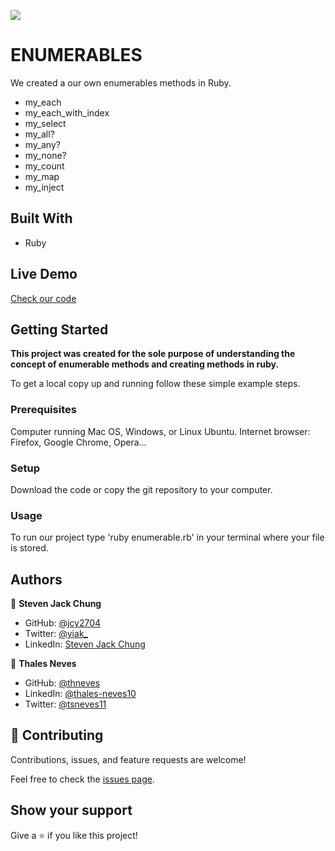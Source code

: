 ![](https://img.shields.io/badge/Microverse-blueviolet)

# ENUMERABLES

We created a our own enumerables methods in Ruby.
- my_each
- my_each_with_index
- my_select
- my_all?
- my_any?
- my_none?
- my_count
- my_map
- my_inject


## Built With

- Ruby

## Live Demo

[Check our code](https://repl.it/@jcy2704/UnripePutridService#main.rb)

## Getting Started

**This project was created for the sole purpose of understanding the concept of enumerable methods and creating methods in ruby.**


To get a local copy up and running follow these simple example steps.

### Prerequisites
Computer running Mac OS, Windows, or Linux Ubuntu.
Internet browser: Firefox, Google Chrome, Opera...

### Setup
Download the code or copy the git repository to your computer.

### Usage
To run our project type 'ruby enumerable.rb' in your terminal where your file is stored.


## Authors

👤 **Steven Jack Chung**

- GitHub: [@jcy2704](https://github.com/jcy2704)
- Twitter: [@yiak_](https://twitter.com/yiak_)
- LinkedIn: [Steven Jack Chung](https://linkedin.com/in/stevenjchung)

👤 **Thales Neves**

- GitHub: [@thneves](https://github.com/thneves)
- LinkedIn: [@thales-neves10](https://www.linkedin.com/in/thales-neves10/)
- Twitter: [@tsneves11](https://twitter.com/tsneves11)

## 🤝 Contributing

Contributions, issues, and feature requests are welcome!

Feel free to check the [issues page](https://github.com/thneves/my_enumerables/issues).

## Show your support

Give a ⭐️ if you like this project!